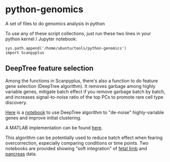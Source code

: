 # python-genomics
A set of files to do genomics analysis in python

To use any of these script collections, just run these two lines in your python kernel / Jupyter notebook:
```
sys.path.append('/home/ubuntu/tools/python-genomics')
import Scanpyplus
```

## DeepTree feature selection
Among the functions in Scanpyplus, there's also a function to do feature gene selection (DeepTree algorithm). It removes garbage among highly variable genes, mitigate batch effect if you remove garbage batch by batch, and increases signal-to-noise ratio of the top PCs to promote rare cell type discovery.

[Here](https://nbviewer.jupyter.org/github/brianpenghe/python-genomics/blob/master/DeepTree_algorithm_demo.ipynb) is a [notebook](https://github.com/brianpenghe/python-genomics/blob/master/DeepTree_algorithm_demo.ipynb) to use DeepTree algorithm to "de-noise" highly-variable genes and improve initial clustering. 

A MATLAB implementation can be found [here](https://github.com/brianpenghe/Matlab-genomics).

This algorithm can be potentially used to reduce batch effect when fearing overcorrection, especially comparing conditions or time points. Two notebooks are provided showing "soft integration" of [fetal limb](https://nbviewer.jupyter.org/github/brianpenghe/python-genomics/blob/master/Soft_integration_limb.ipynb) and [pancreas](https://nbviewer.jupyter.org/github/brianpenghe/python-genomics/blob/master/Soft_integration_pancreas.ipynb) data.
